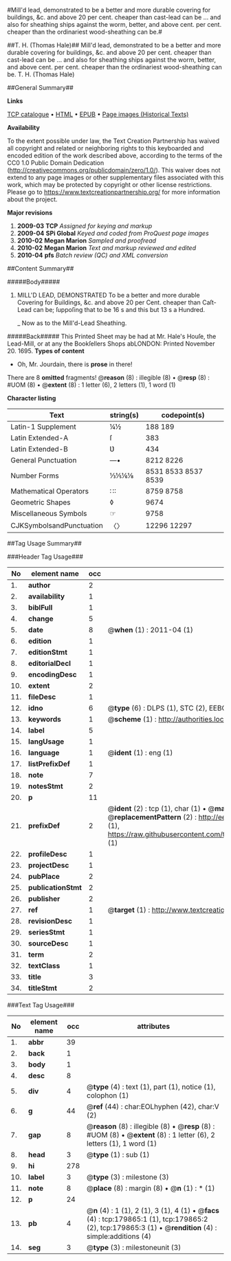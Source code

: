 #Mill'd lead, demonstrated to be a better and more durable covering for buildings, &c. and above 20 per cent. cheaper than cast-lead can be ... and also for sheathing ships against the worm, better, and above cent. per cent. cheaper than the ordinariest wood-sheathing can be.#

##T. H. (Thomas Hale)##
Mill'd lead, demonstrated to be a better and more durable covering for buildings, &c. and above 20 per cent. cheaper than cast-lead can be ... and also for sheathing ships against the worm, better, and above cent. per cent. cheaper than the ordinariest wood-sheathing can be.
T. H. (Thomas Hale)

##General Summary##

**Links**

[TCP catalogue](http://www.ota.ox.ac.uk/tcp/)  • 
[HTML](http://tei.it.ox.ac.uk/tcp/Texts-HTML/free/B03/B03681.html)  • 
[EPUB](http://tei.it.ox.ac.uk/tcp/Texts-EPUB/free/B03/B03681.epub) • 
[Page images (Historical Texts)](https://historicaltexts.jisc.ac.uk/eebo-53299105e)

**Availability**

To the extent possible under law, the Text Creation Partnership has waived all copyright and related or neighboring rights to this keyboarded and encoded edition of the work described above, according to the terms of the CC0 1.0 Public Domain Dedication (http://creativecommons.org/publicdomain/zero/1.0/). This waiver does not extend to any page images or other supplementary files associated with this work, which may be protected by copyright or other license restrictions. Please go to https://www.textcreationpartnership.org/ for more information about the project.

**Major revisions**

1. __2009-03__ __TCP__ *Assigned for keying and markup*
1. __2009-04__ __SPi Global__ *Keyed and coded from ProQuest page images*
1. __2010-02__ __Megan Marion__ *Sampled and proofread*
1. __2010-02__ __Megan Marion__ *Text and markup reviewed and edited*
1. __2010-04__ __pfs__ *Batch review (QC) and XML conversion*

##Content Summary##

#####Body#####

1. MILL'D LEAD, DEMONSTRATED To be a better and more durable Covering for Buildings, &c. and above 20 per Cent. cheaper than Caſt-Lead can be; ſuppoſing that to be 16 s and this but 13 s a Hundred.

    _ Now as to the Mill'd-Lead Sheathing.

#####Back#####
This Printed Sheet may be had at Mr. Hale's Houſe, the Lead-Mill, or at any the Bookſellers Shops abLONDON: Printed November 20. 1695.
**Types of content**

  * Oh, Mr. Jourdain, there is **prose** in there!

There are 8 **omitted** fragments! 
 @__reason__ (8) : illegible (8)  •  @__resp__ (8) : #UOM (8)  •  @__extent__ (8) : 1 letter (6), 2 letters (1), 1 word (1)

**Character listing**


|Text|string(s)|codepoint(s)|
|---|---|---|
|Latin-1 Supplement|¼½|188 189|
|Latin Extended-A|ſ|383|
|Latin Extended-B|Ʋ|434|
|General Punctuation|—•|8212 8226|
|Number Forms|⅓⅕⅙⅛|8531 8533 8537 8539|
|Mathematical Operators|∷∶|8759 8758|
|Geometric Shapes|◊|9674|
|Miscellaneous Symbols|☞|9758|
|CJKSymbolsandPunctuation|〈〉|12296 12297|

##Tag Usage Summary##

###Header Tag Usage###

|No|element name|occ|attributes|
|---|---|---|---|
|1.|__author__|2||
|2.|__availability__|1||
|3.|__biblFull__|1||
|4.|__change__|5||
|5.|__date__|8| @__when__ (1) : 2011-04 (1)|
|6.|__edition__|1||
|7.|__editionStmt__|1||
|8.|__editorialDecl__|1||
|9.|__encodingDesc__|1||
|10.|__extent__|2||
|11.|__fileDesc__|1||
|12.|__idno__|6| @__type__ (6) : DLPS (1), STC (2), EEBO-CITATION (1), OCLC (1), VID (1)|
|13.|__keywords__|1| @__scheme__ (1) : http://authorities.loc.gov/ (1)|
|14.|__label__|5||
|15.|__langUsage__|1||
|16.|__language__|1| @__ident__ (1) : eng (1)|
|17.|__listPrefixDef__|1||
|18.|__note__|7||
|19.|__notesStmt__|2||
|20.|__p__|11||
|21.|__prefixDef__|2| @__ident__ (2) : tcp (1), char (1)  •  @__matchPattern__ (2) : ([0-9\-]+):([0-9IVX]+) (1), (.+) (1)  •  @__replacementPattern__ (2) : http://eebo.chadwyck.com/downloadtiff?vid=$1&page=$2 (1), https://raw.githubusercontent.com/textcreationpartnership/Texts/master/tcpchars.xml#$1 (1)|
|22.|__profileDesc__|1||
|23.|__projectDesc__|1||
|24.|__pubPlace__|2||
|25.|__publicationStmt__|2||
|26.|__publisher__|2||
|27.|__ref__|1| @__target__ (1) : http://www.textcreationpartnership.org/docs/. (1)|
|28.|__revisionDesc__|1||
|29.|__seriesStmt__|1||
|30.|__sourceDesc__|1||
|31.|__term__|2||
|32.|__textClass__|1||
|33.|__title__|3||
|34.|__titleStmt__|2||


###Text Tag Usage###

|No|element name|occ|attributes|
|---|---|---|---|
|1.|__abbr__|39||
|2.|__back__|1||
|3.|__body__|1||
|4.|__desc__|8||
|5.|__div__|4| @__type__ (4) : text (1), part (1), notice (1), colophon (1)|
|6.|__g__|44| @__ref__ (44) : char:EOLhyphen (42), char:V (2)|
|7.|__gap__|8| @__reason__ (8) : illegible (8)  •  @__resp__ (8) : #UOM (8)  •  @__extent__ (8) : 1 letter (6), 2 letters (1), 1 word (1)|
|8.|__head__|3| @__type__ (1) : sub (1)|
|9.|__hi__|278||
|10.|__label__|3| @__type__ (3) : milestone (3)|
|11.|__note__|8| @__place__ (8) : margin (8)  •  @__n__ (1) : * (1)|
|12.|__p__|24||
|13.|__pb__|4| @__n__ (4) : 1 (1), 2 (1), 3 (1), 4 (1)  •  @__facs__ (4) : tcp:179865:1 (1), tcp:179865:2 (2), tcp:179865:3 (1)  •  @__rendition__ (4) : simple:additions (4)|
|14.|__seg__|3| @__type__ (3) : milestoneunit (3)|
